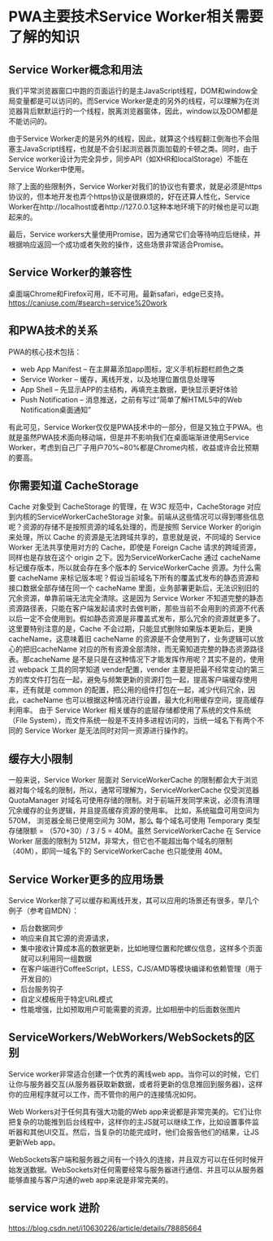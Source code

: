 # PWA主要技术Service Worker相关需要了解的知识 #

## Service Worker概念和用法 ##
我们平常浏览器窗口中跑的页面运行的是主JavaScript线程，DOM和window全局变量都是可以访问的。而Service Worker是走的另外的线程，可以理解为在浏览器背后默默运行的一个线程，脱离浏览器窗体，因此，window以及DOM都是不能访问的。

由于Service Worker走的是另外的线程，因此，就算这个线程翻江倒海也不会阻塞主JavaScript线程，也就是不会引起浏览器页面加载的卡顿之类。同时，由于Service worker设计为完全异步，同步API（如XHR和localStorage）不能在Service Worker中使用。

除了上面的些限制外，Service Worker对我们的协议也有要求，就是必须是https协议的，但本地开发也弄个https协议是很麻烦的，好在还算人性化，Service Worker在http://localhost或者http://127.0.0.1这种本地环境下的时候也是可以跑起来的。

最后，Service workers大量使用Promise，因为通常它们会等待响应后继续，并根据响应返回一个成功或者失败的操作，这些场景非常适合Promise。

## Service Worker的兼容性 ##
桌面端Chrome和Firefox可用，IE不可用。最新safari，edge已支持。https://caniuse.com/#search=service%20work

## 和PWA技术的关系 ##
PWA的核心技术包括：
- web App Manifest – 在主屏幕添加app图标，定义手机标题栏颜色之类
- Service Worker – 缓存，离线开发，以及地理位置信息处理等
- App Shell – 先显示APP的主结构，再填充主数据，更快显示更好体验
- Push Notification – 消息推送，之前有写过“简单了解HTML5中的Web Notification桌面通知”

有此可见，Service Worker仅仅是PWA技术中的一部分，但是又独立于PWA。也就是虽然PWA技术面向移动端，但是并不影响我们在桌面端渐进使用Service Worker，考虑到自己厂子用户70%~80%都是Chrome内核，收益或许会比预期的要高。

## 你需要知道 CacheStorage ##
Cache 对象受到 CacheStorage 的管理，在 W3C 规范中，CacheStorage 对应到内核的ServiceWorkerCacheStorage 对象。前端从这些情况可以得到哪些信息呢？资源的存储不是按照资源的域名处理的，而是按照 Service Worker 的origin 来处理，所以 Cache 的资源是无法跨域共享的，意思就是说，不同域的 Service Worker 无法共享使用对方的 Cache，即使是 Foreign Cache 请求的跨域资源，同样也是存放在这个 origin 之下。因为ServiceWorkerCache 通过 cacheName 标记缓存版本，所以就会存在多个版本的 ServiceWorkerCache 资源。为什么需要 cacheName 来标记版本呢？假设当前域名下所有的覆盖式发布的静态资源和接口数据全部存储在同一个 cacheName 里面，业务部署更新后，无法识别旧的冗余资源，单靠前端无法完全清除。这是因为 Service Worker 不知道完整的静态资源路径表，只能在客户端发起请求时去做判断，那些当前不会用到的资源不代表以后一定不会使用到。假如静态资源是非覆盖式发布，那么冗余的资源就更多了。这里要特别注意的是，Cache 不会过期，只能显式删除如果版本更新后，更换 cacheName，这意味着旧 cacheName 的资源是不会使用到了，业务逻辑可以放心的把旧cacheName 对应的所有资源全部清除，而无需知道完整的静态资源路径表。那cacheName 是不是只是在这种情况下才能发挥作用呢？其实不是的，使用过 webpack 工具的同学知道 vender配置，vender 主要是把最不经常变动的第三方的库文件打包在一起，避免与频繁更新的资源打包一起，提高客户端缓存使用率，还有就是 common 的配置，把公用的组件打包在一起，减少代码冗余，因此，cacheName 也可以根据这种情况进行设置，最大化利用缓存空间，提高缓存利用率。
由于 Service Worker 相关缓存的底层存储都使用了系统的文件系统（File System），而文件系统一般是不支持多进程访问的，当统一域名下有两个不同的 Service Worker 是无法同时对同一资源进行操作的。

## 缓存大小限制 ##
一般来说，Service Worker 层面对 ServiceWorkerCache 的限制都会大于浏览器对每个域名的限制，所以，通常可理解为，ServiceWorkerCache 仅受浏览器 QuotaManager 对域名可使用存储的限制。对于前端开发同学来说，必须有清理冗余缓存的业务逻辑，并且提高缓存资源的使用率。
比如，系统磁盘可用空间为 570M， 浏览器全局已使用空间为 30M，那么 每个域名可使用 Temporary 类型存储限额 = （570+30）/ 3 / 5 = 40M。虽然 ServiceWorkerCache 在 Service Worker 层面的限制为 512M，非常大，但它也不能超出每个域名的限制（40M），即同一域名下的 ServiceWorkerCache 也只能使用 40M。

## Service Worker更多的应用场景 ##
Service Worker除了可以缓存和离线开发，其可以应用的场景还有很多，举几个例子（参考自MDN）：
 - 后台数据同步
 - 响应来自其它源的资源请求，
 - 集中接收计算成本高的数据更新，比如地理位置和陀螺仪信息，这样多个页面就可以利用同一组数据
 - 在客户端进行CoffeeScript，LESS，CJS/AMD等模块编译和依赖管理（用于开发目的）
 - 后台服务钩子
 - 自定义模板用于特定URL模式
 - 性能增强，比如预取用户可能需要的资源，比如相册中的后面数张图片



## ServiceWorkers/WebWorkers/WebSockets的区别 ##
Service worker非常适合创建一个优秀的离线web app。当你可以的时候，它们让你与服务器交互(从服务器获取新数据，或者将更新的信息推回到服务器)，这样你的应用程序就可以工作，而不管你的用户的连接情况如何。

Web Workers对于任何具有强大功能的Web app来说都是非常完美的。它们让你把复杂的功能推到后台线程中，这样你的主JS就可以继续工作，比如设置事件监听器和其他UI交互。然后，当复杂的功能完成时，他们会报告他们的结果，让JS更新Web app。

WebSockets客户端和服务器之间有一个持久的连接，并且双方可以在任何时候开始发送数据。WebSockets对任何需要经常与服务器进行通信、并且可以从服务器能够直接与客户沟通的web app来说是非常完美的。



## service work 进阶 ##
https://blog.csdn.net/i10630226/article/details/78885664